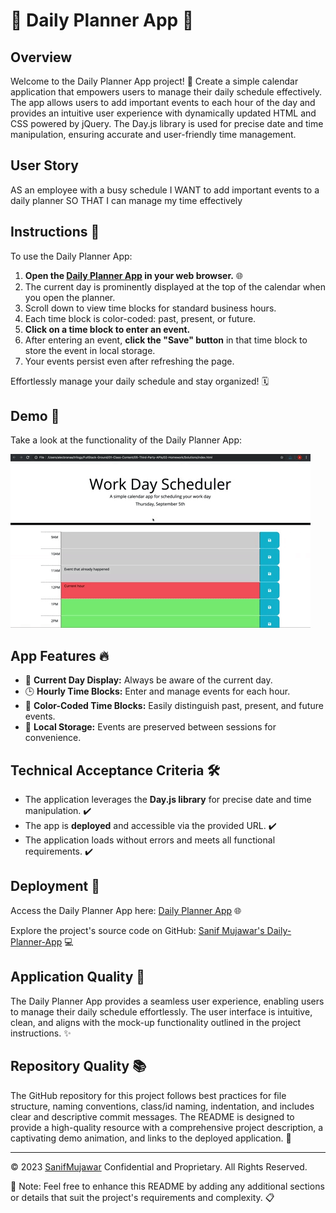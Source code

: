 # 📅 Daily Planner App 📅

## Overview

Welcome to the Daily Planner App project! 🚀 Create a simple calendar application that empowers users to manage their daily schedule effectively. The app allows users to add important events to each hour of the day and provides an intuitive user experience with dynamically updated HTML and CSS powered by jQuery. The Day.js library is used for precise date and time manipulation, ensuring accurate and user-friendly time management.

## User Story

AS an employee with a busy schedule
I WANT to add important events to a daily planner
SO THAT I can manage my time effectively

## Instructions 📝

To use the Daily Planner App:

1. **Open the [Daily Planner App](https://sanifmujawar.github.io/Daily-Planner-App/) in your web browser.** 🌐
2. The current day is prominently displayed at the top of the calendar when you open the planner.
3. Scroll down to view time blocks for standard business hours.
4. Each time block is color-coded: past, present, or future.
5. **Click on a time block to enter an event.**
6. After entering an event, **click the "Save" button** in that time block to store the event in local storage.
7. Your events persist even after refreshing the page.

Effortlessly manage your daily schedule and stay organized! 🗓️

## Demo 📸

Take a look at the functionality of the Daily Planner App:

![Daily Planner App Demo](./images/05-third-party-apis-homework-demo.gif)

## App Features 🔥

- 🌟 **Current Day Display:** Always be aware of the current day.
- 🕒 **Hourly Time Blocks:** Enter and manage events for each hour.
- 🎨 **Color-Coded Time Blocks:** Easily distinguish past, present, and future events.
- 💾 **Local Storage:** Events are preserved between sessions for convenience.

## Technical Acceptance Criteria 🛠️

- The application leverages the **Day.js library** for precise date and time manipulation. ✔️
- The app is **deployed** and accessible via the provided URL. ✔️
- The application loads without errors and meets all functional requirements. ✔️

## Deployment 🚀

Access the Daily Planner App here: [Daily Planner App](https://sanifmujawar.github.io/Daily-Planner-App/) 🌐

Explore the project's source code on GitHub: [Sanif Mujawar's Daily-Planner-App](https://github.com/sanifmujawar/Daily-Planner-App) 💻

## Application Quality 🌟

The Daily Planner App provides a seamless user experience, enabling users to manage their daily schedule effortlessly. The user interface is intuitive, clean, and aligns with the mock-up functionality outlined in the project instructions. ✨

## Repository Quality 📚

The GitHub repository for this project follows best practices for file structure, naming conventions, class/id naming, indentation, and includes clear and descriptive commit messages. The README is designed to provide a high-quality resource with a comprehensive project description, a captivating demo animation, and links to the deployed application. 📝

---

© 2023 [SanifMujawar](https://github.com/sanifmujawar) Confidential and Proprietary. All Rights Reserved.

📅 Note: Feel free to enhance this README by adding any additional sections or details that suit the project's requirements and complexity. 📋
